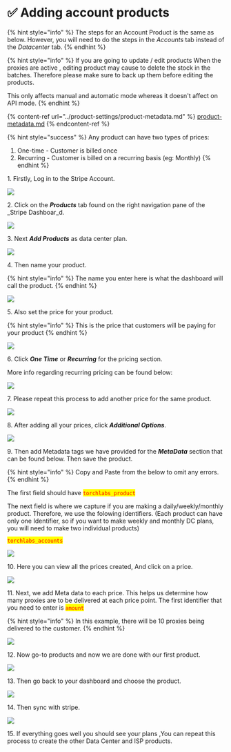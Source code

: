 # ✅ Adding account products

{% hint style="info" %}
The steps for an Account Product is the same as below. However, you will need to do the steps in the _Accounts_ tab instead of the _Datacenter_ tab.
{% endhint %}

{% hint style="info" %}
If you are going to update / edit products When the proxies are active , editing product may cause to delete the stock in the batches. Therefore please make sure to back up them before editing the products.

This only affects manual and automatic mode whereas it doesn't affect on API mode.
{% endhint %}

{% content-ref url="../product-settings/product-metadata.md" %}
[product-metadata.md](../product-settings/product-metadata.md)
{% endcontent-ref %}

{% hint style="success" %}
Any product can have two types of prices:&#x20;

1. One-time - Customer is billed once
2. Recurring - Customer is billed on a recurring basis (eg: Monthly)
{% endhint %}

1\. Firstly, Log in to the Stripe Account.

![](<../.gitbook/assets/Untitled design (1) (6).png>)

2\. Click on the _**Products**_ tab found on the right navigation pane of the _Stripe Dashboar_d.

![](<../.gitbook/assets/Untitled design (2) (8).png>)

3\. Next _**Add Products**_ as data center plan.

![](<../.gitbook/assets/Untitled design (3) (10).png>)

4\. Then name your product.

{% hint style="info" %}
The name you enter here is what the dashboard will call the product.
{% endhint %}

![](<../.gitbook/assets/1 (35) (1).png>)

5\. Also set the price for your product.

{% hint style="info" %}
This is the price that customers will be paying for your product
{% endhint %}

![](<../.gitbook/assets/Untitled design (5) (6).png>)

6\. Click _**One Time**_ or _**Recurring**_ for the pricing section.

More info regarding recurring pricing can be found below:

![](<../.gitbook/assets/Untitled design (6) (2).png>)

7\. Please repeat this process to add another price for the same product.

![](<../.gitbook/assets/Untitled design (7) (1).png>)

8\. After adding all your prices, click _**Additional Options**_.

![](<../.gitbook/assets/1 (44).png>)

9\. Then add Metadata tags we have provided for the _**MetaData**_ section that can be found below.  Then save the product.&#x20;

{% hint style="info" %}
Copy and Paste from the below to omit any errors.
{% endhint %}

The first field should have <mark style="color:red;">`torchlabs_product`</mark>

The next field is where we capture if you are making a daily/weekly/monthly product. Therefore, we use the folowing identifiers. (Each product can have only one Identifier, so if you want to make weekly and monthly DC plans, you will need to make two individual products)

<mark style="color:red;">`torchlabs_accounts`</mark>

![](<../.gitbook/assets/1 (58).png>)

10\. Here you can view all the prices created, And click on a price.

![](<../.gitbook/assets/1 (45).png>)

11\. Next, we add Meta data to each price. This helps us determine how many proxies are to be delivered at each price point. The first identifier that you need to enter is <mark style="color:red;">`amount`</mark>

{% hint style="info" %}
In this example, there will be 10 proxies being delivered to the customer.
{% endhint %}

![](<../.gitbook/assets/1 (43) (1).png>)

12\. Now go-to products and now we are done with our first product.

![](<../.gitbook/assets/1 (42).png>)

13\. Then go back to your dashboard and choose the product.

![](<../.gitbook/assets/1 (75).png>)

14\. Then sync with stripe.

![](<../.gitbook/assets/Screenshot (966).png>)

15\. If everything goes well you should see your plans ,You can repeat this process to create the other Data Center and ISP products.&#x20;


